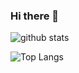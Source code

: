 ### Hi there 👋

![github stats](https://github-readme-stats.vercel.app/api?username=sanjay-06&show_icons=true&theme=gruvbox)

![Top Langs](https://github-readme-stats.vercel.app/api/top-langs/?username=sanjay-06&layout=compact&theme=gruvbox)
